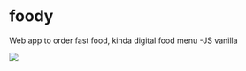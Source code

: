 # foody


Web app to order fast food, kinda digital food menu -JS vanilla

![](https://raw.githubusercontent.com/vemian/foody/master/foody.webp)
